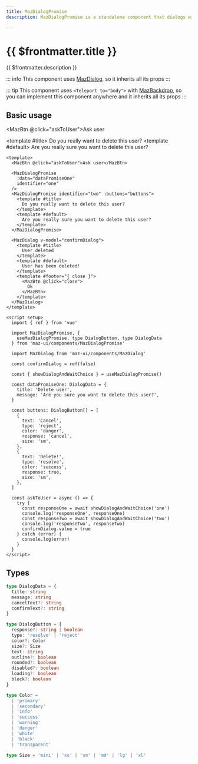 ```yaml
---
title: MazDialogPromise
description: MazDialogPromise is a standalone component that dialogs with the user to show important information and propose confirmation. You should wait for this response with await.

---
```


# {{ $frontmatter.title }}

{{ $frontmatter.description }}

<!--@include: ./../.vitepress/mixins/getting-started.md-->

::: info
This component uses [MazDialog](./maz-dialog.md), so it inherits all its props
:::

::: tip
This component uses `<Teleport to="body">` with [MazBackdrop](./maz-backdrop.md), so you can implement this component anywhere and it inherits all its props
:::

## Basic usage

<MazBtn @click="askToUser">Ask user</MazBtn>

<MazDialogPromise
  :data="dataPromiseOne"
  identifier="one"
/>
<MazDialogPromise identifier="two" :buttons="buttons">
  <template #title>
    Do you really want to delete this user?
  </template>
  <template #default>
    Are you really sure you want to delete this user?
  </template>
</MazDialogPromise>

<MazDialog v-model="confirmDialog">
  <template #title>
    User deleted
  </template>
  <template #default>
    User has been deleted!
  </template>
  <template #footer="{ close }">
    <MazBtn @click="close">
      Ok
    </MazBtn>
  </template>
</MazDialog>

<script setup lang="ts">
  import { ref } from 'vue'
  import {
    useMazDialogPromise, type DialogData, type DialogButton,
  } from 'maz-ui/components/MazDialogPromise.vue'

  const { showDialogAndWaitChoice } = useMazDialogPromise()
  const confirmDialog = ref(false)

  const askToUser = async () => {
    try {
      const responseOne = await showDialogAndWaitChoice('one')
      console.log('responseOne', responseOne)
      const responseTwo = await showDialogAndWaitChoice('two')
      console.log('responseTwo', responseTwo)
      confirmDialog.value = true
    } catch (error) {
      console.log(error)
    }
  }

  const dataPromiseOne: DialogData = {
    title: 'Delete user',
    message: 'Are you sure you want to delete this user?',
  }

  const buttons: DialogButton[] = [
    {
      text: 'Cancel',
      type: 'reject',
      color: 'danger',
      response: 'cancel',
      size: 'sm',
    },
    {
      text: 'Delete!',
      type: 'resolve',
      color: 'success',
      response: 'delete',
      size: 'lg',
    },
  ]
</script>

```vue
<template>
  <MazBtn @click="askToUser">Ask user</MazBtn>

  <MazDialogPromise
    :data="dataPromiseOne"
    identifier="one"
  />
  <MazDialogPromise identifier="two" :buttons="buttons">
    <template #title>
      Do you really want to delete this user?
    </template>
    <template #default>
      Are you really sure you want to delete this user?
    </template>
  </MazDialogPromise>

  <MazDialog v-model="confirmDialog">
    <template #title>
      User deleted
    </template>
    <template #default>
      User has been deleted!
    </template>
    <template #footer="{ close }">
      <MazBtn @click="close">
        Ok
      </MazBtn>
    </template>
  </MazDialog>
</template>

<script setup>
  import { ref } from 'vue'

  import MazDialogPromise, {
    useMazDialogPromise, type DialogButton, type DialogData
  } from 'maz-ui/components/MazDialogPromise'

  import MazDialog from 'maz-ui/components/MazDialog'

  const confirmDialog = ref(false)

  const { showDialogAndWaitChoice } = useMazDialogPromise()

  const dataPromiseOne: DialogData = {
    title: 'Delete user',
    message: 'Are you sure you want to delete this user?',
  }

  const buttons: DialogButton[] = [
    {
      text: 'Cancel',
      type: 'reject',
      color: 'danger',
      response: 'cancel',
      size: 'sm',
    },
    {
      text: 'Delete!',
      type: 'resolve',
      color: 'success',
      response: true,
      size: 'sm',
    },
  ]

  const askToUser = async () => {
    try {
      const responseOne = await showDialogAndWaitChoice('one')
      console.log('responseOne', responseOne)
      const responseTwo = await showDialogAndWaitChoice('two')
      console.log('responseTwo', responseTwo)
      confirmDialog.value = true
    } catch (error) {
      console.log(error)
    }
  }
</script>
```

## Types

```ts
type DialogData = {
  title: string
  message: string
  cancelText?: string
  confirmText?: string
}

type DialogButton = {
  response?: string | boolean
  type: 'resolve' | 'reject'
  color?: Color
  size?: Size
  text: string
  outline?: boolean
  rounded?: boolean
  disabled?: boolean
  loading?: boolean
  block?: boolean
}

type Color =
  | 'primary'
  | 'secondary'
  | 'info'
  | 'success'
  | 'warning'
  | 'danger'
  | 'white'
  | 'black'
  | 'transparent'

type Size = 'mini' | 'xs' | 'sm' | 'md' | 'lg' | 'xl'
```

<!--@include: ./../.vitepress/generated-docs/maz-dialog-promise.doc.md-->
